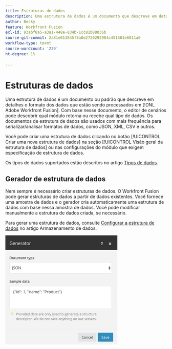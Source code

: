```yaml
---
title: Estruturas de dados
description: Uma estrutura de dados é um documento que descreve em detalhes o formato dos dados que estão sendo transferidos para o Adobe Workfront Fusion. Com base nesse documento, o editor de cenários pode descobrir qual módulo retorna ou recebe qual tipo de dados. Os documentos de estrutura de dados são usados com mais frequência para serializar/analisar formatos de dados, como JSON, XML, CSV e outros.
author: Becky
feature: Workfront Fusion
exl-id: 93abf8a5-a3a1-448e-834b-1cc81b88036b
source-git-commit: 2a81e013845f8a0e2720292984c451501e6011a0
workflow-type: tm+mt
source-wordcount: '239'
ht-degree: 1%

---
```


# Estruturas de dados

Uma estrutura de dados é um documento ou padrão que descreve em detalhes o formato dos dados que estão sendo processados em [!DNL Adobe Workfront Fusion]. Com base nesse documento, o editor de cenários pode descobrir qual módulo retorna ou recebe qual tipo de dados. Os documentos de estrutura de dados são usados com mais frequência para serializar/analisar formatos de dados, como JSON, XML, CSV e outros.

Você pode criar uma estrutura de dados clicando no botão [!UICONTROL Criar uma nova estrutura de dados] na seção [!UICONTROL Visão geral da estrutura de dados] ou nas configurações do módulo que exigem especificação de estrutura de dados.

Os tipos de dados suportados estão descritos no artigo [Tipos de dados](/help/workfront-fusion/references/mapping-panel/data-types/item-data-types.md).


## Gerador de estrutura de dados

Nem sempre é necessário criar estruturas de dados. O Workfront Fusion pode gerar estruturas de dados a partir de dados existentes. Você fornece uma amostra de dados e o gerador cria automaticamente uma estrutura de dados com base nessa amostra de dados. Você pode modificar manualmente a estrutura de dados criada, se necessário.

Para gerar uma estrutura de dados, consulte [Configurar a estrutura de dados](/help/workfront-fusion/create-scenarios/map-data/data-stores.md#set-up-the-data-structure) no artigo Armazenamento de dados.

![Gerador de estrutura de dados](assets/data-structure-generator-350x341.jpg)
